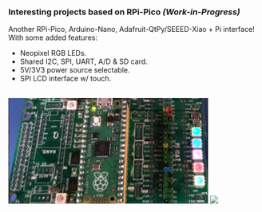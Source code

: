 ### Interesting projects based on RPi-Pico  _(Work-in-Progress)_<br>
 
Another RPi-Pico, Arduino-Nano, Adafruit-QtPy/SEEED-Xiao + Pi interface!
With some added features:
 - Neopixel RGB LEDs.
 - Shared I2C, SPI, UART, A/D & SD card.
 - 5V/3V3 power source selectable.
 - SPI LCD interface w/ touch.
 <br>
 <img src="picoMateHATjlcpcb.png" width=400> <img src="picoMateHAT0710.gif" width=400> <br>
